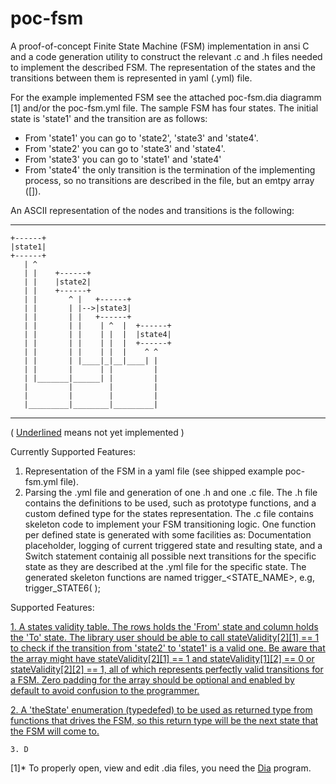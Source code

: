 # poc-fsm

A proof-of-concept Finite State Machine (FSM) implementation in ansi C and a code generation utility to construct the relevant .c and .h files needed to implement the described FSM. The representation of the states and the transitions between them is represented in yaml (.yml) file.

For the example implemented FSM see the attached poc-fsm.dia diagramm [1] and/or the poc-fsm.yml file. The sample FSM has four states. The initial state is 'state1' and the transition are as follows:

  * From 'state1' you can go to 'state2', 'state3' and 'state4'.
  * From 'state2' you can go to 'state3' and 'state4'.
  * From 'state3' you can go to 'state1' and 'state4'
  * From 'state4' the only transition is the termination of the implementing process, so no transitions are described in the file, but an emtpy array ([]).

An ASCII representation of the nodes and transitions is the following:

***
    +------+
    |state1|
    +------+
       | ^
       | |    +------+
       | |    |state2|
       | |    +------+    
       | |       ^ |   +------+
       | |       | |-->|state3|
       | |       | |   +------+
       | |       | |    | ^  |  +------+
       | |       | |    | |  |  |state4|
       | |       | |    | |  |  +------+
       | |       | |    | |  |    ^ ^ 
       | |       | |____|_|__|____| |
       | |       |      | |         |
       | |_______|______| |         |
       |         |        |         |
       |         |        |         |
       |_________|________|_________|
***

( <u>Underlined</u> means not yet implemented )

Currently Supported Features: 

 1. Representation of the FSM in a yaml file (see shipped example poc-fsm.yml file).
 2. Parsing the .yml file and generation of one .h and one .c file. The .h file contains the definitions to be used, such as prototype functions, and a custom defined type for the states representation. The .c file contains skeleton code to implement your FSM transitioning logic. One function per defined state is generated with some facilities as: Documentation placeholder, logging of current triggered state and resulting state, and a Switch statement containig all possible next transitions for the specific state as they are described at the .yml file for the specific state. The generated skeleton functions are named trigger_<STATE_NAME\>, e.g, trigger_STATE6( );

Supported Features: 

<u> 1. A states validity table. The rows holds the 'From' state and column holds the 'To' state. The library user should be able to call stateValidity[2][1] == 1 to check if the transition from 'state2' to 'state1' is a valid one. Be aware that the array might have stateValidity[2][1] == 1 and stateValidity[1][2] == 0 or stateValidity[2][2] == 1, all of which represents perfectly valid transitions for a FSM. Zero padding for the array should be optional and enabled by default to avoid confusion to the programmer.</u>
 
<u> 2. A 'theState' enumeration (typedefed) to be used as returned type from functions that drives the FSM, so this return type will be the next state that the FSM will come to.</u>

    3. D

[1]* To properly open, view and edit .dia files, you need the [Dia](http://live.gnome.org/Dia) program.



